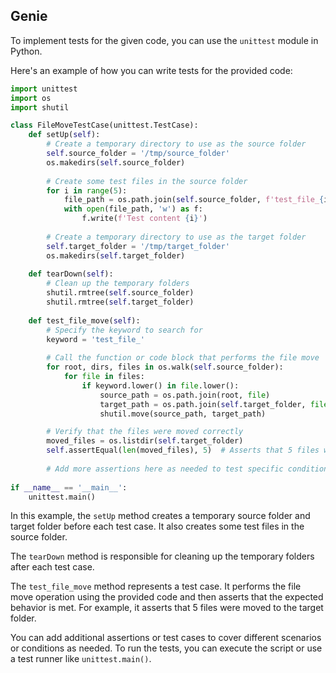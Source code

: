 ## Genie

To implement tests for the given code, you can use the `unittest` module in Python. 

Here's an example of how you can write tests for the provided code:

```python
import unittest
import os
import shutil

class FileMoveTestCase(unittest.TestCase):
    def setUp(self):
        # Create a temporary directory to use as the source folder
        self.source_folder = '/tmp/source_folder'
        os.makedirs(self.source_folder)
        
        # Create some test files in the source folder
        for i in range(5):
            file_path = os.path.join(self.source_folder, f'test_file_{i}.txt')
            with open(file_path, 'w') as f:
                f.write(f'Test content {i}')
        
        # Create a temporary directory to use as the target folder
        self.target_folder = '/tmp/target_folder'
        os.makedirs(self.target_folder)
        
    def tearDown(self):
        # Clean up the temporary folders
        shutil.rmtree(self.source_folder)
        shutil.rmtree(self.target_folder)
    
    def test_file_move(self):
        # Specify the keyword to search for
        keyword = 'test_file_'
        
        # Call the function or code block that performs the file move
        for root, dirs, files in os.walk(self.source_folder):
            for file in files:
                if keyword.lower() in file.lower():
                    source_path = os.path.join(root, file)
                    target_path = os.path.join(self.target_folder, file)
                    shutil.move(source_path, target_path)

        # Verify that the files were moved correctly
        moved_files = os.listdir(self.target_folder)
        self.assertEqual(len(moved_files), 5)  # Asserts that 5 files were moved
        
        # Add more assertions here as needed to test specific conditions or behaviors
    
if __name__ == '__main__':
    unittest.main()
```

In this example, the `setUp` method creates a temporary source folder and target folder before each test case. It also creates some test files in the source folder.

The `tearDown` method is responsible for cleaning up the temporary folders after each test case.

The `test_file_move` method represents a test case. It performs the file move operation using the provided code and then asserts that the expected behavior is met. For example, it asserts that 5 files were moved to the target folder.

You can add additional assertions or test cases to cover different scenarios or conditions as needed. To run the tests, you can execute the script or use a test runner like `unittest.main()`.